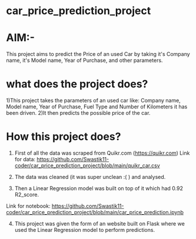 # car_price_prediction_project

# AIM:- 
This project aims to predict the Price of an used Car by taking it's Company name, it's Model name, Year of Purchase, and other parameters.

# what does the project does?
1)This project takes the parameters of an used car like: Company name, Model name, Year of Purchase, Fuel Type and Number of Kilometers it has been driven.
2)It then predicts the possible price of the car.

# How this project does?
1) First of all the data was scraped from Quikr.com (https://quikr.com) Link for data: https://github.com/Swastik11-coder/car_price_prediction_project/blob/main/quikr_car.csv
2) The data was cleaned (it was super unclean :( ) and analysed.

3) Then a Linear Regression model was built on top of it which had 0.92 R2_score.

Link for notebook: https://github.com/Swastik11-coder/car_price_prediction_project/blob/main/car_price_prediction.ipynb

4) This project was given the form of an website built on Flask where we used the Linear Regression model to perform predictions.
